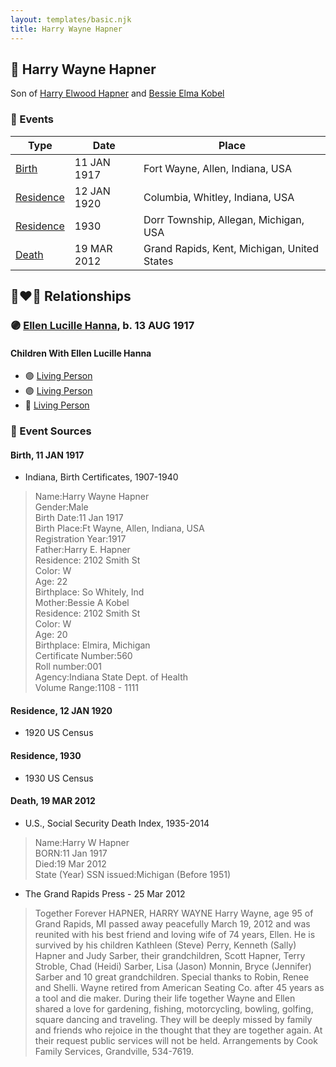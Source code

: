 ```yaml
---
layout: templates/basic.njk
title: Harry Wayne Hapner
---
```

## 🔵 Harry Wayne Hapner

Son of [Harry Elwood Hapner](/people/5/540) and [Bessie Elma Kobel](/people/3/34277096)

### 📆 Events

Type | Date | Place
------ | ------ | ------
[Birth](#event-1c1ffc21-3d74-42a3-9a91-11cb6ae15d99) | 11 JAN 1917 | Fort Wayne, Allen, Indiana, USA
[Residence](#event-613dd57c-5915-4748-8be0-8c3083ab253b) | 12 JAN 1920 | Columbia, Whitley, Indiana, USA
[Residence](#event-c421745f-5bab-4aa1-a19d-61f0dde7ad2d) | 1930 | Dorr Township, Allegan, Michigan, USA
[Death](#event-8b6ba5f5-c689-4184-adea-8461afe56b88) | 19 MAR 2012 | Grand Rapids, Kent, Michigan, United States

## 👩‍❤️‍👨 Relationships

### 🟣 [Ellen Lucille Hanna](/people/8/84629904), b. 13 AUG 1917

#### Children With Ellen Lucille Hanna
* 🟣 [Living Person](/people/6/61459971)
* 🟣 [Living Person](/people/2/28777806)
* 🔵 [Living Person](/people/9/94321954)
### 📰 Event Sources

#### <a id="event-1c1ffc21-3d74-42a3-9a91-11cb6ae15d99"></a> Birth, 11 JAN 1917
* Indiana, Birth Certificates, 1907-1940
>   
  > Name:Harry Wayne Hapner  
  > Gender:Male  
  > Birth Date:11 Jan 1917  
  > Birth Place:Ft Wayne, Allen, Indiana, USA  
  > Registration Year:1917  
  > Father:Harry E. Hapner  
  > Residence: 2102 Smith St  
  > Color: W  
  > Age: 22  
  > Birthplace: So Whitely, Ind  
  > Mother:Bessie A Kobel  
  > Residence: 2102 Smith St  
  > Color: W  
  > Age: 20  
  > Birthplace: Elmira, Michigan  
  > Certificate Number:560  
  > Roll number:001  
  > Agency:Indiana State Dept. of Health  
  > Volume Range:1108 - 1111

#### <a id="event-613dd57c-5915-4748-8be0-8c3083ab253b"></a> Residence, 12 JAN 1920
* 1920 US Census

#### <a id="event-c421745f-5bab-4aa1-a19d-61f0dde7ad2d"></a> Residence, 1930
* 1930 US Census

#### <a id="event-8b6ba5f5-c689-4184-adea-8461afe56b88"></a> Death, 19 MAR 2012
* U.S., Social Security Death Index, 1935-2014
>   
  > Name:Harry W Hapner  
  > BORN:11 Jan 1917  
  > Died:19 Mar 2012  
  > State (Year) SSN issued:Michigan (Before 1951)
* The Grand Rapids Press  - 25 Mar 2012
>   
  > Together Forever HAPNER, HARRY WAYNE Harry Wayne, age 95 of Grand Rapids, MI passed away peacefully March 19, 2012 and was reunited with his best friend and loving wife of 74 years, Ellen. He is survived by his children Kathleen (Steve) Perry, Kenneth (Sally) Hapner and Judy Sarber, their grandchildren, Scott Hapner, Terry Stroble, Chad (Heidi) Sarber, Lisa (Jason) Monnin, Bryce (Jennifer) Sarber and 10 great grandchildren. Special thanks to Robin, Renee and Shelli. Wayne retired from American Seating Co. after 45 years as a tool and die maker. During their life together Wayne and Ellen shared a love for gardening, fishing, motorcycling, bowling, golfing, square dancing and traveling. They will be deeply missed by family and friends who rejoice in the thought that they are together again. At their request public services will not be held. Arrangements by Cook Family Services, Grandville, 534-7619.